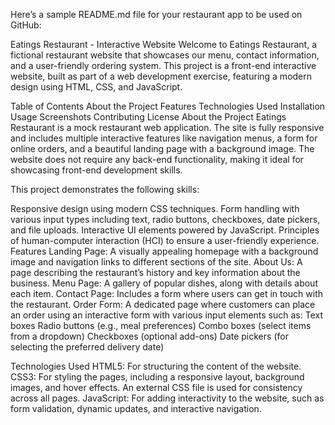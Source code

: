 
Here’s a sample README.md file for your restaurant app to be used on GitHub:

Eatings Restaurant - Interactive Website
Welcome to Eatings Restaurant, a fictional restaurant website that showcases our menu, contact information, and a user-friendly ordering system. This project is a front-end interactive website, built as part of a web development exercise, featuring a modern design using HTML, CSS, and JavaScript.

Table of Contents
About the Project
Features
Technologies Used
Installation
Usage
Screenshots
Contributing
License
About the Project
Eatings Restaurant is a mock restaurant web application. The site is fully responsive and includes multiple interactive features like navigation menus, a form for online orders, and a beautiful landing page with a background image. The website does not require any back-end functionality, making it ideal for showcasing front-end development skills.

This project demonstrates the following skills:

Responsive design using modern CSS techniques.
Form handling with various input types including text, radio buttons, checkboxes, date pickers, and file uploads.
Interactive UI elements powered by JavaScript.
Principles of human-computer interaction (HCI) to ensure a user-friendly experience.
Features
Landing Page: A visually appealing homepage with a background image and navigation links to different sections of the site.
About Us: A page describing the restaurant’s history and key information about the business.
Menu Page: A gallery of popular dishes, along with details about each item.
Contact Page: Includes a form where users can get in touch with the restaurant.
Order Form: A dedicated page where customers can place an order using an interactive form with various input elements such as:
Text boxes
Radio buttons (e.g., meal preferences)
Combo boxes (select items from a dropdown)
Checkboxes (optional add-ons)
Date pickers (for selecting the preferred delivery date)

Technologies Used
HTML5: For structuring the content of the website.
CSS3: For styling the pages, including a responsive layout, background images, and hover effects. An external CSS file is used for consistency across all pages.
JavaScript: For adding interactivity to the website, such as form validation, dynamic updates, and interactive navigation.
